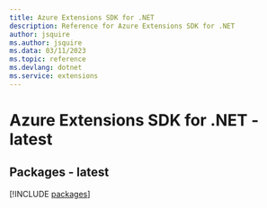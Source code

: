 ```yaml
---
title: Azure Extensions SDK for .NET
description: Reference for Azure Extensions SDK for .NET
author: jsquire
ms.author: jsquire
ms.data: 03/11/2023
ms.topic: reference
ms.devlang: dotnet
ms.service: extensions
---
```

# Azure Extensions SDK for .NET - latest
## Packages - latest
[!INCLUDE [packages](extensions-index.md)]